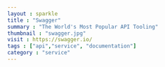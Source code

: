 ```yaml
---
layout : sparkle
title : "Swagger"
summary : "The World's Most Popular API Tooling"
thumbnail : "swagger.jpg"
visit : https://swagger.io/
tags : ["api","service", "documentation"]
category : "service"
---
```

